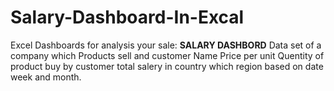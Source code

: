 # Salary-Dashboard-In-Excal
Excel Dashboards for analysis your sale:  __SALARY DASHBORD__ Data set of a company which Products sell and customer Name Price per unit Quentity of product buy by customer total salery in country which region based on date week and month.
